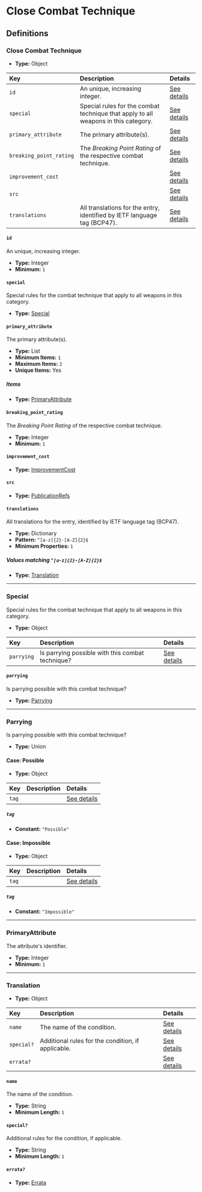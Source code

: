 # Close Combat Technique

## Definitions

### <a name="CloseCombatTechnique"></a> Close Combat Technique

- **Type:** Object

Key | Description | Details
:-- | :-- | :--
`id` | An unique, increasing integer. | <a href="#CloseCombatTechnique/id">See details</a>
`special` | Special rules for the combat technique that apply to all weapons in this category. | <a href="#CloseCombatTechnique/special">See details</a>
`primary_attribute` | The primary attribute(s). | <a href="#CloseCombatTechnique/primary_attribute">See details</a>
`breaking_point_rating` | The *Breaking Point Rating* of the respective combat technique. | <a href="#CloseCombatTechnique/breaking_point_rating">See details</a>
`improvement_cost` |  | <a href="#CloseCombatTechnique/improvement_cost">See details</a>
`src` |  | <a href="#CloseCombatTechnique/src">See details</a>
`translations` | All translations for the entry, identified by IETF language tag (BCP47). | <a href="#CloseCombatTechnique/translations">See details</a>

#### <a name="CloseCombatTechnique/id"></a> `id`

An unique, increasing integer.

- **Type:** Integer
- **Minimum:** `1`

#### <a name="CloseCombatTechnique/special"></a> `special`

Special rules for the combat technique that apply to all weapons in this category.

- **Type:** <a href="#Special">Special</a>

#### <a name="CloseCombatTechnique/primary_attribute"></a> `primary_attribute`

The primary attribute(s).

- **Type:** List
- **Minimum Items:** `1`
- **Maximum Items:** `2`
- **Unique Items:** Yes

##### Items

- **Type:** <a href="#PrimaryAttribute">PrimaryAttribute</a>

#### <a name="CloseCombatTechnique/breaking_point_rating"></a> `breaking_point_rating`

The *Breaking Point Rating* of the respective combat technique.

- **Type:** Integer
- **Minimum:** `1`

#### <a name="CloseCombatTechnique/improvement_cost"></a> `improvement_cost`

- **Type:** <a href="./_ImprovementCost.md#ImprovementCost">ImprovementCost</a>

#### <a name="CloseCombatTechnique/src"></a> `src`

- **Type:** <a href="./_PublicationRef.md#PublicationRefs">PublicationRefs</a>

#### <a name="CloseCombatTechnique/translations"></a> `translations`

All translations for the entry, identified by IETF language tag (BCP47).

- **Type:** Dictionary
- **Pattern:** `^[a-z]{2}-[A-Z]{2}$`
- **Minimum Properties:** `1`

##### Values matching `^[a-z]{2}-[A-Z]{2}$`

- **Type:** <a href="#Translation">Translation</a>

---

### <a name="Special"></a> Special

Special rules for the combat technique that apply to all weapons in this category.

- **Type:** Object

Key | Description | Details
:-- | :-- | :--
`parrying` | Is parrying possible with this combat technique? | <a href="#Special/parrying">See details</a>

#### <a name="Special/parrying"></a> `parrying`

Is parrying possible with this combat technique?

- **Type:** <a href="#Parrying">Parrying</a>

---

### <a name="Parrying"></a> Parrying

Is parrying possible with this combat technique?

- **Type:** Union

#### Case: Possible

- **Type:** Object

Key | Description | Details
:-- | :-- | :--
`tag` |  | <a href="#Parrying`0/tag">See details</a>

##### <a name="Parrying`0/tag"></a> `tag`

- **Constant:** `"Possible"`

#### Case: Impossible

- **Type:** Object

Key | Description | Details
:-- | :-- | :--
`tag` |  | <a href="#Parrying`1/tag">See details</a>

##### <a name="Parrying`1/tag"></a> `tag`

- **Constant:** `"Impossible"`

---

### <a name="PrimaryAttribute"></a> PrimaryAttribute

The attribute's identifier.

- **Type:** Integer
- **Minimum:** `1`

---

### <a name="Translation"></a> Translation

- **Type:** Object

Key | Description | Details
:-- | :-- | :--
`name` | The name of the condition. | <a href="#Translation/name">See details</a>
`special?` | Additional rules for the condition, if applicable. | <a href="#Translation/special">See details</a>
`errata?` |  | <a href="#Translation/errata">See details</a>

#### <a name="Translation/name"></a> `name`

The name of the condition.

- **Type:** String
- **Minimum Length:** `1`

#### <a name="Translation/special"></a> `special?`

Additional rules for the condition, if applicable.

- **Type:** String
- **Minimum Length:** `1`

#### <a name="Translation/errata"></a> `errata?`

- **Type:** <a href="./_Erratum.md#Errata">Errata</a>